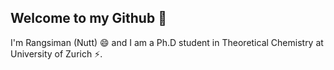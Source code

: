 ## Welcome to my Github 👋

I'm Rangsiman (Nutt) 😄 and I am a Ph.D student in Theoretical Chemistry at University of Zurich ⚡.
